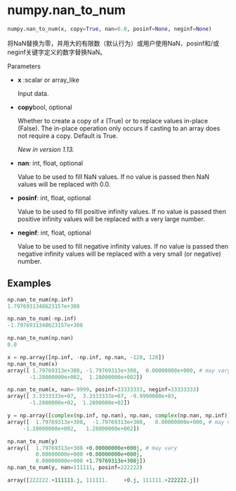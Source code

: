 # numpy.nan_to_num

```python
numpy.nan_to_num(x, copy=True, nan=0.0, posinf=None, neginf=None)
```

将NaN替换为零，并用大的有限数（默认行为）或用户使用NaN、posinf和/或neginf关键字定义的数字替换NaN。

Parameters

- **x** :scalar or array_like

  Input data.

- **copy**bool, optional

  Whether to create a copy of *x* (True) or to replace values in-place (False). The in-place operation only occurs if casting to an array does not require a copy. Default is True.

  *New in version 1.13.*

- **nan**: int, float, optional

  Value to be used to fill NaN values. If no value is passed then NaN values will be replaced with 0.0.



- **posinf**: int, float, optional

  Value to be used to fill positive infinity values. If no value is passed then positive infinity values will be replaced with a very large number.

- **neginf**: int, float, optional

  Value to be used to fill negative infinity values. If no value is passed then negative infinity values will be replaced with a very small (or negative) number.

## Examples

```python
np.nan_to_num(np.inf)
1.7976931348623157e+308

np.nan_to_num(-np.inf)
-1.7976931348623157e+308

np.nan_to_num(np.nan)
0.0

x = np.array([np.inf, -np.inf, np.nan, -128, 128])
np.nan_to_num(x)
array([ 1.79769313e+308, -1.79769313e+308,  0.00000000e+000, # may vary
       -1.28000000e+002,  1.28000000e+002])

np.nan_to_num(x, nan=-9999, posinf=33333333, neginf=33333333)
array([ 3.3333333e+07,  3.3333333e+07, -9.9990000e+03, 
       -1.2800000e+02,  1.2800000e+02])

y = np.array([complex(np.inf, np.nan), np.nan, complex(np.nan, np.inf)])
array([  1.79769313e+308,  -1.79769313e+308,   0.00000000e+000, # may vary
     -1.28000000e+002,   1.28000000e+002])

np.nan_to_num(y)
array([  1.79769313e+308 +0.00000000e+000j, # may vary
         0.00000000e+000 +0.00000000e+000j,
         0.00000000e+000 +1.79769313e+308j])
np.nan_to_num(y, nan=111111, posinf=222222)

array([222222.+111111.j, 111111.     +0.j, 111111.+222222.j])
```

